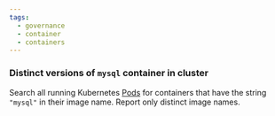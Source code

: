 ```yaml
---
tags:
  - governance
  - container
  - containers
---
```


### Distinct versions of `mysql` container in cluster

Search all running Kubernetes [Pods][pod] for containers that have the string
`"mysql"` in their image name. Report only distinct image names.

[pod]: https://kubernetes.io/docs/concepts/workloads/pods/pod/
